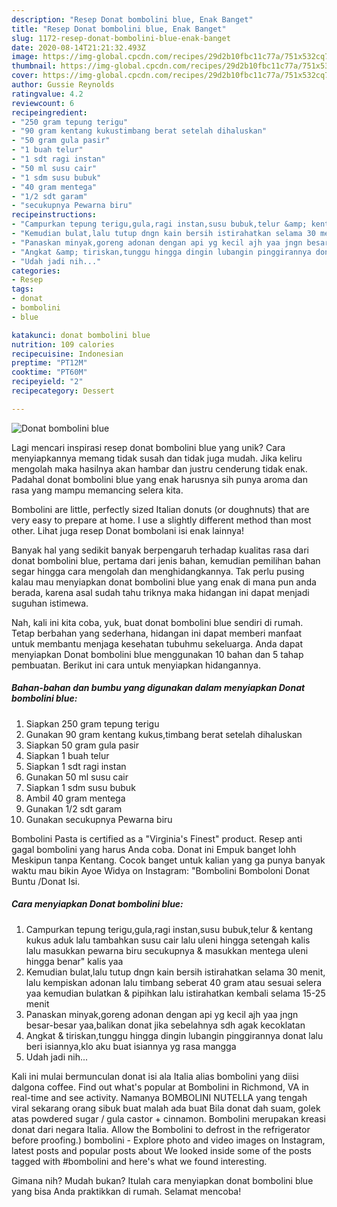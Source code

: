```yaml
---
description: "Resep Donat bombolini blue, Enak Banget"
title: "Resep Donat bombolini blue, Enak Banget"
slug: 1172-resep-donat-bombolini-blue-enak-banget
date: 2020-08-14T21:21:32.493Z
image: https://img-global.cpcdn.com/recipes/29d2b10fbc11c77a/751x532cq70/donat-bombolini-blue-foto-resep-utama.jpg
thumbnail: https://img-global.cpcdn.com/recipes/29d2b10fbc11c77a/751x532cq70/donat-bombolini-blue-foto-resep-utama.jpg
cover: https://img-global.cpcdn.com/recipes/29d2b10fbc11c77a/751x532cq70/donat-bombolini-blue-foto-resep-utama.jpg
author: Gussie Reynolds
ratingvalue: 4.2
reviewcount: 6
recipeingredient:
- "250 gram tepung terigu"
- "90 gram kentang kukustimbang berat setelah dihaluskan"
- "50 gram gula pasir"
- "1 buah telur"
- "1 sdt ragi instan"
- "50 ml susu cair"
- "1 sdm susu bubuk"
- "40 gram mentega"
- "1/2 sdt garam"
- "secukupnya Pewarna biru"
recipeinstructions:
- "Campurkan tepung terigu,gula,ragi instan,susu bubuk,telur &amp; kentang kukus aduk lalu tambahkan susu cair lalu uleni hingga setengah kalis lalu masukkan pewarna biru secukupnya &amp; masukkan mentega uleni hingga benar&#34; kalis yaa"
- "Kemudian bulat,lalu tutup dngn kain bersih istirahatkan selama 30 menit, lalu kempiskan adonan lalu timbang seberat 40 gram atau sesuai selera yaa kemudian bulatkan &amp; pipihkan lalu istirahatkan kembali selama 15-25 menit"
- "Panaskan minyak,goreng adonan dengan api yg kecil ajh yaa jngn besar-besar yaa,balikan donat jika sebelahnya sdh agak kecoklatan"
- "Angkat &amp; tiriskan,tunggu hingga dingin lubangin pinggirannya donat lalu beri isiannya,klo aku buat isiannya yg rasa mangga"
- "Udah jadi nih..."
categories:
- Resep
tags:
- donat
- bombolini
- blue

katakunci: donat bombolini blue 
nutrition: 109 calories
recipecuisine: Indonesian
preptime: "PT12M"
cooktime: "PT60M"
recipeyield: "2"
recipecategory: Dessert

---
```



![Donat bombolini blue](https://img-global.cpcdn.com/recipes/29d2b10fbc11c77a/751x532cq70/donat-bombolini-blue-foto-resep-utama.jpg)

Lagi mencari inspirasi resep donat bombolini blue yang unik? Cara menyiapkannya memang tidak susah dan tidak juga mudah. Jika keliru mengolah maka hasilnya akan hambar dan justru cenderung tidak enak. Padahal donat bombolini blue yang enak harusnya sih punya aroma dan rasa yang mampu memancing selera kita.

Bombolini are little, perfectly sized Italian donuts (or doughnuts) that are very easy to prepare at home. I use a slightly different method than most other. Lihat juga resep Donat bombolani isi enak lainnya!

Banyak hal yang sedikit banyak berpengaruh terhadap kualitas rasa dari donat bombolini blue, pertama dari jenis bahan, kemudian pemilihan bahan segar hingga cara mengolah dan menghidangkannya. Tak perlu pusing kalau mau menyiapkan donat bombolini blue yang enak di mana pun anda berada, karena asal sudah tahu triknya maka hidangan ini dapat menjadi suguhan istimewa.


Nah, kali ini kita coba, yuk, buat donat bombolini blue sendiri di rumah. Tetap berbahan yang sederhana, hidangan ini dapat memberi manfaat untuk membantu menjaga kesehatan tubuhmu sekeluarga. Anda dapat menyiapkan Donat bombolini blue menggunakan 10 bahan dan 5 tahap pembuatan. Berikut ini cara untuk menyiapkan hidangannya.

<!--inarticleads1-->

##### Bahan-bahan dan bumbu yang digunakan dalam menyiapkan Donat bombolini blue:

1. Siapkan 250 gram tepung terigu
1. Gunakan 90 gram kentang kukus,timbang berat setelah dihaluskan
1. Siapkan 50 gram gula pasir
1. Siapkan 1 buah telur
1. Siapkan 1 sdt ragi instan
1. Gunakan 50 ml susu cair
1. Siapkan 1 sdm susu bubuk
1. Ambil 40 gram mentega
1. Gunakan 1/2 sdt garam
1. Gunakan secukupnya Pewarna biru


Bombolini Pasta is certified as a &#34;Virginia&#39;s Finest&#34; product. Resep anti gagal bombolini yang harus Anda coba. Donat ini Empuk banget lohh Meskipun tanpa Kentang. Cocok banget untuk kalian yang ga punya banyak waktu mau bikin Ayoe Widya on Instagram: &#34;Bombolini Bomboloni Donat Buntu /Donat Isi. 

<!--inarticleads2-->

##### Cara menyiapkan Donat bombolini blue:

1. Campurkan tepung terigu,gula,ragi instan,susu bubuk,telur &amp; kentang kukus aduk lalu tambahkan susu cair lalu uleni hingga setengah kalis lalu masukkan pewarna biru secukupnya &amp; masukkan mentega uleni hingga benar&#34; kalis yaa
1. Kemudian bulat,lalu tutup dngn kain bersih istirahatkan selama 30 menit, lalu kempiskan adonan lalu timbang seberat 40 gram atau sesuai selera yaa kemudian bulatkan &amp; pipihkan lalu istirahatkan kembali selama 15-25 menit
1. Panaskan minyak,goreng adonan dengan api yg kecil ajh yaa jngn besar-besar yaa,balikan donat jika sebelahnya sdh agak kecoklatan
1. Angkat &amp; tiriskan,tunggu hingga dingin lubangin pinggirannya donat lalu beri isiannya,klo aku buat isiannya yg rasa mangga
1. Udah jadi nih...


Kali ini mulai bermunculan donat isi ala Italia alias bombolini yang diisi dalgona coffee. Find out what&#39;s popular at Bombolini in Richmond, VA in real-time and see activity. Namanya BOMBOLINI NUTELLA yang tengah viral sekarang orang sibuk buat malah ada buat Bila donat dah suam, golek atas powdered sugar / gula castor + cinnamon. Bombolini merupakan kreasi donat dari negara Italia. Allow the Bombolini to defrost in the refrigerator before proofing.) bombolini - Explore photo and video images on Instagram, latest posts and popular posts about We looked inside some of the posts tagged with #bombolini and here&#39;s what we found interesting. 

Gimana nih? Mudah bukan? Itulah cara menyiapkan donat bombolini blue yang bisa Anda praktikkan di rumah. Selamat mencoba!
